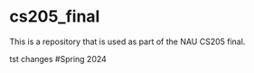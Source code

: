 # cs205_final
This is a repository that is used as part of the NAU CS205 final.  


tst changes #Spring 2024 
